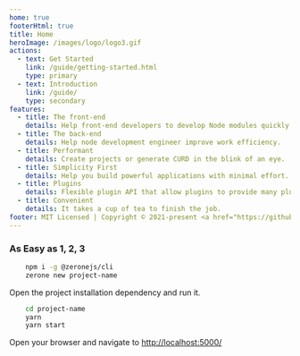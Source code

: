 ```yaml
---
home: true
footerHtml: true
title: Home
heroImage: /images/logo/logo3.gif
actions:
  - text: Get Started
    link: /guide/getting-started.html
    type: primary
  - text: Introduction
    link: /guide/
    type: secondary
features:
  - title: The front-end
    details: Help front-end developers to develop Node modules quickly.
  - title: The back-end
    details: Help node development engineer improve work efficiency.
  - title: Performant
    details: Create projects or generate CURD in the blink of an eye.
  - title: Simplicity First
    details: Help you build powerful applications with minimal effort.
  - title: Plugins
    details: Flexible plugin API that allow plugins to provide many plug-and-play modules for your services.
  - title: Convenient
    details: It takes a cup of tea to finish the job.
footer: MIT Licensed | Copyright © 2021-present <a href="https://github.com/zeronejs/zerone">zeronejs</a>
---
```


### As Easy as 1, 2, 3

```bash
    npm i -g @zeronejs/cli
    zerone new project-name
```

Open the project installation dependency and run it.

```bash
    cd project-name
    yarn
    yarn start
```

Open your browser and navigate to [http://localhost:5000/](http://localhost:5000/) 
